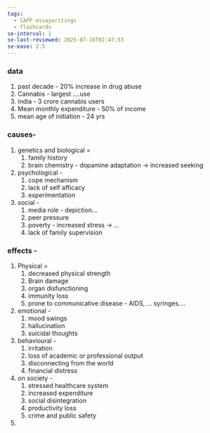 ```yaml
---
tags:
  - CAPF-essaywritings
  - flashcards
se-interval: 1
se-last-reviewed: 2025-07-16T02:47:33
se-ease: 2.5
---
```

### data
1. past decade - 20% increase in drug abuse
2. Cannabis - largest ....use
3. india - 3 crore cannabis users
4. Mean monthly expenditure - 50% of income
5. mean age of initiation -  24 yrs

### causes- 
1. genetics and biological = 
	1. family history
	2. brain chemistry - dopamine adaptation -> increased seeking
2. psychological  - 
	1. cope mechanism
	2. lack of self afficacy
	3. experimentation
3. social - 
	1. media role - depiction...
	2. peer pressure
	3. poverty - increased stress -> ...
	4. lack of family supervision 
### effects - 
1. Physical = 
	1. decreased physical strength
	2. Brain damage
	3. organ disfunctioning
	4. immunity loss
	5. prone to communicative disease - AIDS, ... syringes....
2. emotional - 
	1. mood swings
	2. hallucination
	3. suicidal thoughts
3. behavioural - 
	1. irritation
	2. loss of academic or professional output
	3. disconnecting from the world
	4. financial distress
4. on society - 
	1. stressed healthcare system
	2. increased expenditure
	3. social disintegration 
	4. productivity loss
	5. crime and public safety
5. 
